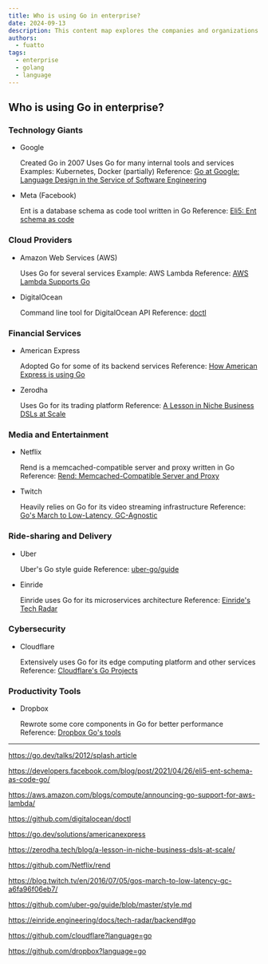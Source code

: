 ```yaml
---
title: Who is using Go in enterprise?
date: 2024-09-13
description: This content map explores the companies and organizations that have embraced Go as their primary programming language for enterprise-level applications.
authors:
  - fuatto
tags:
  - enterprise
  - golang
  - language
---
```


## Who is using Go in enterprise?
### Technology Giants

- Google

  Created Go in 2007 Uses Go for many internal tools and services Examples: Kubernetes, Docker (partially) Reference: [Go at Google: Language Design in the Service of Software Engineering](https://go.dev/talks/2012/splash.article)

- Meta (Facebook)

  Ent is a database schema as code tool written in Go Reference: [Eli5: Ent schema as code](https://developers.facebook.com/blog/post/2021/04/26/eli5-ent-schema-as-code-go/)

### Cloud Providers

- Amazon Web Services (AWS)

  Uses Go for several services Example: AWS Lambda Reference: [AWS Lambda Supports Go](https://aws.amazon.com/blogs/compute/announcing-go-support-for-aws-lambda/)

- DigitalOcean

  Command line tool for DigitalOcean API Reference: [doctl](https://github.com/digitalocean/doctl)

### Financial Services

- American Express

  Adopted Go for some of its backend services Reference: [How American Express is using Go](https://go.dev/solutions/americanexpress)

- Zerodha

  Uses Go for its trading platform Reference: [A Lesson in Niche Business DSLs at Scale](https://zerodha.tech/blog/a-lesson-in-niche-business-dsls-at-scale/)

### Media and Entertainment

- Netflix

  Rend is a memcached-compatible server and proxy written in Go Reference: [Rend: Memcached-Compatible Server and Proxy](https://github.com/Netflix/rend)

- Twitch

  Heavily relies on Go for its video streaming infrastructure Reference: [Go's March to Low-Latency, GC-Agnostic](https://blog.twitch.tv/en/2016/07/05/gos-march-to-low-latency-gc-a6fa96f06eb7/)

### Ride-sharing and Delivery

- Uber

  Uber's Go style guide Reference: [uber-go/guide](https://github.com/uber-go/guide/blob/master/style.md)

- Einride

  Einride uses Go for its microservices architecture Reference: [Einride's Tech Radar](https://einride.engineering/docs/tech-radar/backend#go)

### Cybersecurity

- Cloudflare

  Extensively uses Go for its edge computing platform and other services Reference: [Cloudflare's Go Projects](https://github.com/cloudflare?language=go)

### Productivity Tools

- Dropbox

  Rewrote some core components in Go for better performance Reference: [Dropbox Go's tools](https://github.com/dropbox?language=go)

---

https://go.dev/talks/2012/splash.article

https://developers.facebook.com/blog/post/2021/04/26/eli5-ent-schema-as-code-go/

https://aws.amazon.com/blogs/compute/announcing-go-support-for-aws-lambda/

https://github.com/digitalocean/doctl

https://go.dev/solutions/americanexpress

https://zerodha.tech/blog/a-lesson-in-niche-business-dsls-at-scale/

https://github.com/Netflix/rend

https://blog.twitch.tv/en/2016/07/05/gos-march-to-low-latency-gc-a6fa96f06eb7/

https://github.com/uber-go/guide/blob/master/style.md

https://einride.engineering/docs/tech-radar/backend#go

https://github.com/cloudflare?language=go

https://github.com/dropbox?language=go


